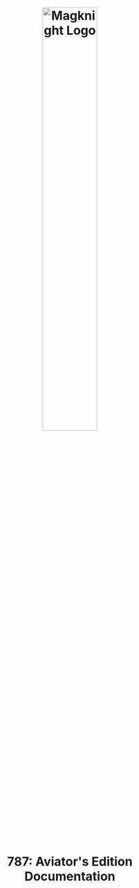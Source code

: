 <h1 align="center">
<img src="https://raw.githubusercontent.com/magknight/aviatorsDocs/master/docs/assets/images/branding/logoGithub.png" alt="Magknight Logo" width="50%">
<br><b>787</b>: Aviator's Edition<br>Documentation
</h1>

